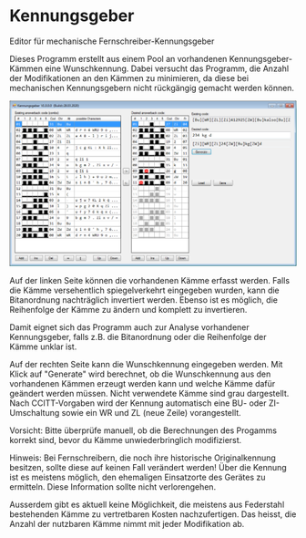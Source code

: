 ﻿# Kennungsgeber
 Editor für mechanische Fernschreiber-Kennungsgeber

Dieses Programm erstellt aus einem Pool an vorhandenen Kennungsgeber-Kämmen eine Wunschkennung. Dabei versucht das Programm, die Anzahl der Modifikationen an den Kämmen zu minimieren, da diese bei mechanischen Kennungsgebern nicht rückgängig gemacht werden können.

 ![Screenshot](https://github.com/detlefgerhardt/Kennungsgeber/blob/master/screen.png)

Auf der linken Seite können die vorhandenen Kämme erfasst werden. Falls die Kämme versehentlich spiegelverkehrt eingegeben wurden, kann die Bitanordnung nachträglich invertiert werden. Ebenso ist es möglich, die Reihenfolge der Kämme zu ändern und komplett zu invertieren.

Damit eignet sich das Programm auch zur Analyse vorhandener Kennungsgeber, falls z.B. die Bitanordnung oder die Reihenfolge der Kämme unklar ist.

Auf der rechten Seite kann die Wunschkennung eingegeben werden. Mit Klick auf "Generate" wird berechnet, ob die Wunschkennung aus den vorhandenen Kämmen erzeugt werden kann und welche Kämme dafür geändert werden müssen. Nicht verwendete Kämme sind grau dargestellt.
Nach CCITT-Vorgaben wird der Kennung automatisch eine BU- oder ZI-Umschaltung sowie ein WR und ZL (neue Zeile) vorangestellt.

Vorsicht: Bitte überprüfe manuell, ob die Berechnungen des Progamms korrekt sind, bevor du Kämme unwiederbringlich modifizierst.

Hinweis: Bei Fernschreibern, die noch ihre historische Originalkennung besitzen, sollte diese auf keinen Fall verändert werden! Über die Kennung ist es meistens möglich, den ehemaligen Einsatzorte des Gerätes zu ermitteln. Diese Information sollte nicht verlorengehen.

Ausserdem gibt es aktuell keine Möglichkeit, die meistens aus Federstahl bestehenden Kämme zu vertretbaren Kosten nachzufertigen. Das heisst, die Anzahl der nutzbaren Kämme nimmt mit jeder Modifikation ab.
